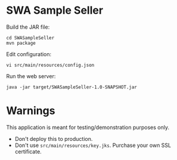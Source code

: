 # SWA Sample Seller

Build the JAR file:

```
cd SWASampleSeller
mvn package
```

Edit configuration:

```
vi src/main/resources/config.json
```

Run the web server:

```
java -jar target/SWASampleSeller-1.0-SNAPSHOT.jar
```

# Warnings

This application is meant for testing/demonstration purposes only.

* Don't deploy this to production.
* Don't use `src/main/resources/key.jks`. Purchase your own SSL certificate.
